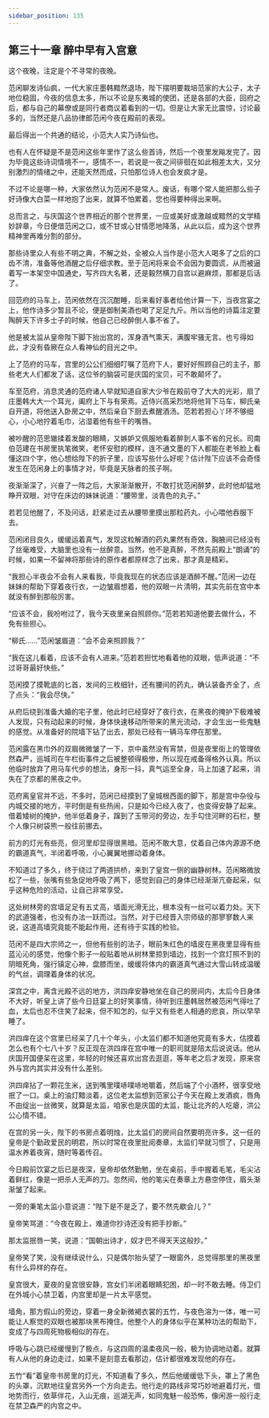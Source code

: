 ```yaml
---
sidebar_position: 135
---
```


## 第三十一章 **醉中早有入宫意**

这个夜晚，注定是个不寻常的夜晚。

范闲聊发诗仙疯，一代大家庄墨韩黯然退场，陛下摆明要栽培范家的大公子，太子地位稳固，今夜的信息太多，所以不论是东夷城的使团，还是各部的大臣，回府之后，都与自己的幕僚或是同行者商议着看到的一切。但是让大家无比震惊，讨论最多的，当然还是八品协律郎范闲今夜在殿前的表现。

最后得出一个共通的结论，小范大人实乃诗仙也。

也有人在怀疑是不是范闲这些年里作了这么些首诗，然后一个夜里发飚发完了。因为毕竟这些诗词情境不一，感情不一，若说是一夜之间徘徊在如此相差太大，又分别激烈的情绪之中，还能天然而成，只怕那位诗人也会发疯才是。

不过不论是哪一种，大家依然认为范闲不是常人。废话，有哪个常人能把那么些子好诗像大白菜一样地抱了出来，就算不怕累着，您也得要种得出来啊。

总而言之，与庆国这个世界相近的那个世界里，一应或美好或激越或黯然的文学精妙辞章，今日便借范闲之口，或不甘或心甘情愿地降落，从此以后，成为这个世界精神里再难分割的部分。

那些诗里众人有些不明之典，不解之处，全被众人当作是小范大人喝多了之后的口齿不清，准备等他酒醒之后仔细求教。至于范闲将来会不会因为要圆谎，从而被逼着写一本架空中国通史，写齐四大名著，还是毅然横刀自宫以避麻烦，那都是后话了。

回范府的马车上，范闲依然在沉沉酣睡，后来看好事者给他计算一下，当夜宫宴之上，他作诗多少暂且不论，便是御制美酒也喝了足足九斤。所以当他的诗篇注定要陶醉天下许多士子的时候，他自己已经醉倒人事不省了。

他是被太监从皇帝陛下脚下抬出宫的，浑身酒气熏天，满腹牢骚无言。也亏得如此，才没有昏厥在众人看神仙的目光之中。

上了范府的马车，宫里的公公们细细叮嘱了范府下人，要好好照顾自己的主子，那些老大人们都发了话，这位爷的脑袋可是庆国的宝贝，可不敢颠坏了。

车至范府，消息灵通的范府诸人早就知道自家大少爷在殿前夺了大大的光彩，扇了庄墨韩大大一个耳光，阖府上下与有荣焉。近侍兴高采烈地将他背下马车，柳氏亲自开道，将他送入卧房之中，然后亲自下厨去煮醒酒汤。范若若担心丫环不够细心，小心地拧着毛巾，沾湿着他有些干的嘴唇。

被吵醒的范思辙揉着发酸的眼睛，又嫉妒又佩服地看着醉到人事不省的兄长。司南伯范建在书房里执笔微笑，老怀安慰的模样，连不通文墨的下人都能在老爷脸上看懂这四个字，他心想给陛下的折子里，应该写些什么好呢？估计陛下应该不会奇怪发生在范闲身上的事情才对，毕竟是天脉者的孩子啊。

夜渐渐深了，兴奋了一阵之后，大家渐渐散开，不敢打扰范闲醉梦，此时他却猛地睁开双眼，对守在床边的妹妹说道：“腰带里，淡青色的丸子。”

若若见他醒了，不及问话，赶紧走过去从腰带里摸出那粒药丸，小心喂他吞服下去。

范闲闭目良久，缓缓运着真气，发现这粒解酒的药丸果然有奇效，胸腋间已经没有了丝毫难受，大脑里也没有一丝醉意。当然，他不是真醉，不然先前殿上“朗诵”的时候，如果一不留神将那些诗的原作者都原样念了出来，那才真是精彩。

“我担心半夜会不会有人来看我，毕竟我现在的状态应该是酒醉不醒。”范闲一边在妹妹的帮助下穿着夜行衣，一边皱眉想着，他的双眼一片清明，其实先前在宫中本就没有醉到那般厉害。

“应该不会，我吩咐过了，我今天夜里亲自照顾你。”范若若知道他要去做什么，不免有些担心。

“柳氏……”范闲皱眉道：“会不会来照顾我？”

“我在这儿看着，应该不会有人进来。”范若若担忧地看着他的双眼，低声说道：“不过哥哥最好快些。”

范闲摸了摸靴底的匕首，发间的三枚细针，还有腰间的药丸，确认装备齐全了，点了点头：“我会尽快。”

从府后绕到准备大婚的宅子里，他此时已经穿好了夜行衣，在黑夜的掩护下极难被人发现，只有动起来的时候，身体快速移动所带来的黑光流动，才会生出一些鬼魅的感觉。从准备好的院墙下钻了出去，那处已经有一辆马车停在那里。

范闲露在黑巾外的双眉微微皱了一下，京中虽然没有宵禁，但是夜里街上的管理依然森严，巡城司在牛栏街事件之后被整顿得极惨，所以现在戒备得格外认真。所以他临时放弃了用马车代步的想法，身形一抖，真气运至全身，马上加速了起来，消失在了京都的黑夜之中。

范府离皇官并不远，不多时，范闲已经摸到了皇城根西面的脚下，那是宫中杂役与内城交接的地方，平时倒是有些热闹，只是如今已经入夜了，也变得安静了起来。借着矮树的掩护，他半低着身子，蹿到了玉带河的旁边，左手勾住河畔的石栏，整个人像只树袋熊一般往前挪去。

前方的灯光有些亮，但河里却显得很黑暗。范闲不敢大意，仗着自己体内源源不绝的霸道真气，半闭着呼吸，小心翼翼地挪动着身体。

不知道过了多久，终于绕过了两道拱桥，来到了皇宫一侧的幽静树林。范闲略微放松了一些，张嘴有些急促地呼吸了两下，感觉到自己的身体已经渐渐亢奋起采，似乎这种危险的活动，让自己非常享受。

这处树林旁的宫墙足足有五丈高，墙面光滑无比，根本没有一丝可以着力处。天下的武道强者，也没有办法一跃而过。当然，对于已经晋入宗师级的那寥寥数人来说，这道高墙究竟能不能起作用，还有待于实践的检验。

范闲不是四大宗师之一，但他有些别的法子，眼前朱红色的墙皮在黑夜里显得有些蓝沁沁的感觉，他像个影子一般贴着地从树林里掠到墙边，找到一个宫灯照不到的阴暗死角，强行镇定心神，盘膝而坐，缓缓将体内的霸道真气通过大雪山转成温暖的气丝，调理着身体的状况。

深宫之中，离含光殿不远的地方，洪四痒安静地坐在自己的房间内，太后今日身体不大好，听皇上讲了些今日廷宴上的好笑事情，待听到庄墨韩居然被范闲气得吐了血，太后也忍不住笑了起来，但不知怎的，似乎又有些老人相通的悲哀，所以早早睡了。

洪四痒在这个宫里已经呆了几十个年头，小太监们都不知道他究竟有多大，估摸着怎么也有个七八十岁？反正现在洪四痒在宫中唯一的职司就是陪太后说说话。他从庆国开国便呆在这里，年轻的时候还喜欢出宫去逛逛，等年老之后才发现，原来宫外与宫内其实并没有什么差别。

洪四痒拈了一颗花生米，送到嘴里噗哧噗哧地嚼着，然后端了个小酒杯，很享受地抿了一口。桌上的油灯黯淡着，这位老太监想到范家公子今天在殿上发酒疯，唇角不由绽出一丝微笑，就算是太监，咱家也是庆国的太监，能让北齐的人吃瘪，洪公公心情不错。

在宫的另一头，陛下的书房点着明烛，比太监们的房间自然要明亮许多。这一任的皇帝是个勤政爱民的明君，所以时常在夜里批阅奏章，太监们早就习惯了，只是用温水养着夜宵，随时等着传召。

今日殿前饮宴之后已是夜深，皇帝却依然勤勉，坐在桌前，手中握着毛笔，毛尖沾着鲜红，像是一把杀人无声的刀。忽然间，他的笔尖在奏章上方悬空停住，眉头渐渐皱了起来。

一旁的秉笔太监小意说道：“陛下是不是乏了，要不然先歇会儿？”

皇帝笑骂道：“今夜在殿上，难道你抄诗还没有把手抄断。”

那太监抿唇一笑，说道：“国朝出诗才，奴才巴不得天天这般抄。”

皇帝笑了笑，没有继续说什么，只是偶尔抬头望了一眼窗外，总觉得那里的黑夜里有什么异样的存在。

皇宫很大，夏夜的皇宫很安静，宫女们半闭着眼睛犯困，却一时不敢去睡。侍卫们在外城小心禁卫着，内宫里却是一片太平感觉。

墙角，那方假山的旁边，穿着一身全新微褐衣裳的五竹，与夜色溶为一体，唯一可能让人察觉的双眼也被那块黑布掩住。他整个人的身体似乎在某种功法的帮助下，变成了与四周死物极相似的存在。

呼吸与心跳已经缓慢到了极点，与这四周的温柔夜风一般，极为协调地动着。就算有人从他的身边走过，如果不是刻意去看那边，估计都很难发现他的存在。

五竹“看”着皇帝书房里的灯光，不知道看了多久，然后他缓缓低下头，罩上了黑色的头罩，沉默地往皇宫另外一个方向走去。他行走的路线非常巧妙地避着灯光，借地势而行，依草伴花，入山无痕，巡湖无声，如同鬼魅一般恐怖，像闲游一般行走在禁卫森严的内宫之中。

